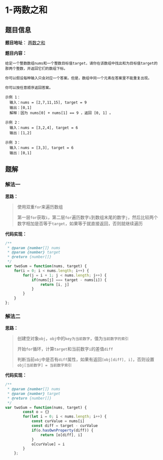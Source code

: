 # 1-两数之和

## 题目信息

**题目地址**： [两数之和](https://leetcode.cn/problems/two-sum/)

**题目内容：**

```text
给定一个整数数组nums和一个整数目标值target，请你在该数组中找出和为目标值target的那两个整数，并返回它们的数组下标。

你可以假设每种输入只会对应一个答案。但是，数组中同一个元素在答案里不能重复出现。

你可以按任意顺序返回答案。

示例 1：
  输入：nums = [2,7,11,15], target = 9
  输出：[0,1]
  解释：因为 nums[0] + nums[1] == 9 ，返回 [0, 1] 。
  
示例 2：
  输入：nums = [3,2,4], target = 6
  输出：[1,2]
  
示例 3：
  输入：nums = [3,3], target = 6
  输出：[0,1]
```
## 题解

### 解法一

**思路：**

> 使用双重`for`来遍历数组
>
> 第一层`for`获取`i`，第二层`for`遍历数字`i`到数组末尾的数字`j`，然后比较两个数字相加是否等于`target`，如果等于就直接返回，否则就继续遍历

**代码实现：**

```javascript
/**
 * @param {number[]} nums
 * @param {number} target
 * @return {number[]}
 */
var twoSum = function(nums, target) {
    for(i = 0; i < nums.length; i++) {
        for(j = i + 1; j < nums.length; j++) {
            if(nums[j] === target - nums[i]) {
                return [i, j]
            }
        }
    }
};
```

### 解法二

**思路：**

> 创建空对象`obj`，`obj`中的`key为当前数字`，值为`当前数字的索引`
>
> 开始`for`循环，计算`target`和当前数字`i`的差值`diff`
>
> 判断当前`obj`中是否有`diff`属性，如果有返回`[obj[diff], i]`，否则设置`obj[当前数字] = 当前数字索引`

**代码实现：**

```javascript
/**
 * @param {number[]} nums
 * @param {number} target
 * @return {number[]}
 */
var twoSum = function(nums, target) {
        const o = {}
        for(let i = 0; i < nums.length; i++) {
            const curValue = nums[i]
            const diff = target - curValue
            if(o.hasOwnProperty(diff)) {
                return [o[diff], i]
            }
            o[curValue] = i
        }
    };
```